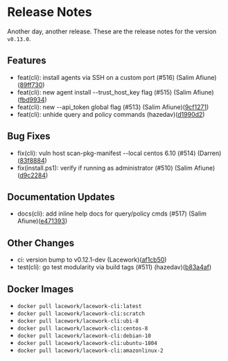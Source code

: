 # Release Notes
Another day, another release. These are the release notes for the version `v0.13.0`.

## Features
* feat(cli): install agents via SSH on a custom port (#516) (Salim Afiune)([89ff730](https://github.com/lacework/go-sdk/commit/89ff730d03ef79a48ff505de9e1ff39ae48d5661))
* feat(cli): new agent install --trust_host_key flag (#515) (Salim Afiune)([fbd9934](https://github.com/lacework/go-sdk/commit/fbd99344d44f72e60f784695cf79fa3b56a243b5))
* feat(cli): new --api_token global flag (#513) (Salim Afiune)([9cf1271](https://github.com/lacework/go-sdk/commit/9cf12719981516e83afe4390996d42925ccde3c9))
* feat(cli): unhide query and policy commands (hazedav)([d1990d2](https://github.com/lacework/go-sdk/commit/d1990d2c065b0ea6efe0de247629b27afa9ee828))
## Bug Fixes
* fix(cli): vuln host scan-pkg-manifest --local centos 6.10 (#514) (Darren)([83f8884](https://github.com/lacework/go-sdk/commit/83f888455cb022087ad5ac28354a2a9fe4989bfe))
* fix(install.ps1): verify if running as administrator (#510) (Salim Afiune)([d9c2284](https://github.com/lacework/go-sdk/commit/d9c2284b2ba44ec9c15133c0e382348acbff98b3))
## Documentation Updates
* docs(cli): add inline help docs for query/policy cmds (#517) (Salim Afiune)([e471393](https://github.com/lacework/go-sdk/commit/e47139331a0e3482c34f39ee56b2917b69b70b33))
## Other Changes
* ci: version bump to v0.12.1-dev (Lacework)([af1cb50](https://github.com/lacework/go-sdk/commit/af1cb501c8b75034c46c1e089cc45c1c62a73f19))
* test(cli): go test modularity via build tags (#511) (hazedav)([b83a4af](https://github.com/lacework/go-sdk/commit/b83a4afb799a0f7fa1297e7ed027cf1c4c1b829a))

## Docker Images
* `docker pull lacework/lacework-cli:latest`
* `docker pull lacework/lacework-cli:scratch`
* `docker pull lacework/lacework-cli:ubi-8`
* `docker pull lacework/lacework-cli:centos-8`
* `docker pull lacework/lacework-cli:debian-10`
* `docker pull lacework/lacework-cli:ubuntu-1804`
* `docker pull lacework/lacework-cli:amazonlinux-2`
